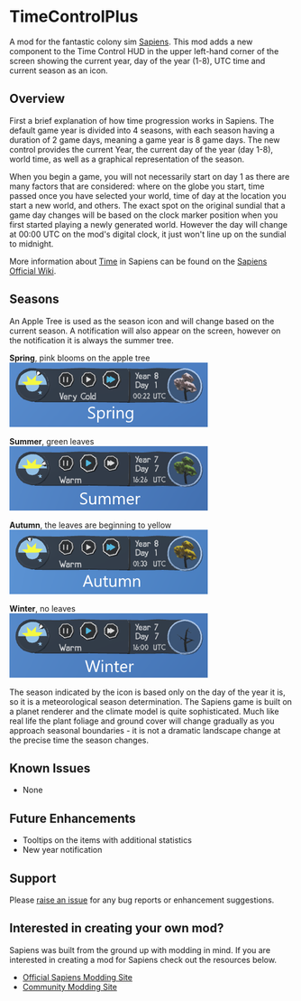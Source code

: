 # TimeControlPlus

A mod for the fantastic colony sim [Sapiens](https://store.steampowered.com/app/1060230/Sapiens/).  This mod adds a new component to the Time Control HUD in the upper left-hand corner of the screen showing the current year, day of the year (1-8), UTC time and current season as an icon.

## Overview

First a brief explanation of how time progression works in Sapiens.  The default game year is divided into 4 seasons, with each season having a duration of 2 game days, meaning a game year is 8 game days.  The new control provides the current Year, the current day of the year (day 1-8), world time, as well as a graphical representation of the season. 

When you begin a game, you will not necessarily start on day 1 as there are many factors that are considered: where on the globe you start, time passed once you have selected your world, time of day at the location you start a new world, and others.  The exact spot on the original sundial that a game day changes will be based on the clock marker position when you first started playing a newly generated world.  However the day will change at 00:00 UTC on the mod's digital clock, it just won't line up on the sundial to midnight.

More information about [Time](https://wiki.playsapiens.com/index.php/Time) in Sapiens can be found on the [Sapiens Official Wiki](https://wiki.playsapiens.com).

## Seasons

An Apple Tree is used as the season icon and will change based on the current season.  A notification will also appear on the screen, however on the notification it is always the summer tree.

**Spring**, pink blooms on the apple tree<br>
![Spring](/assets/spring.png)

**Summer**, green leaves<br>
![Summer](/assets/summer.png)

**Autumn**, the leaves are beginning to yellow<br>
![Autumn](/assets/autumn.png)

**Winter**, no leaves<br>
![Winter](/assets/winter.png)

The season indicated by the icon is based only on the day of the year it is, so it is a meteorological season determination.  The Sapiens game is built on a planet renderer and the climate model is quite sophisticated.  Much like real life the plant foliage and ground cover will change gradually as you approach seasonal boundaries - it is not a dramatic landscape change at the precise time the season changes.

## Known Issues

* None

## Future Enhancements

* Tooltips on the items with additional statistics
* New year notification

## Support

Please [raise an issue](https://github.com/ChillGenXer/TimeControlPlus/issues) for any bug reports or enhancement suggestions.

## Interested in creating your own mod?

Sapiens was built from the ground up with modding in mind.  If you are interested in creating a mod for Sapiens check out the resources below.

* [Official Sapiens Modding Site](https://github.com/Majic-Jungle/sapiens-mod-creation)
* [Community Modding Site](https://wiki.sapiens.dev/)
